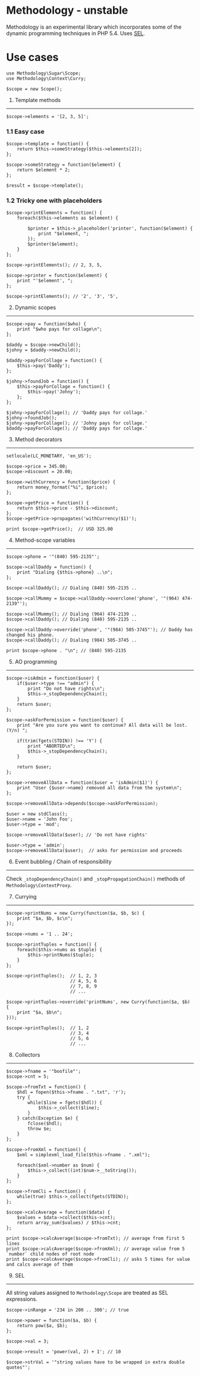 Methodology - unstable
======================
Methodology is an experimental library which incorporates some of the dynamic programming techniques in PHP 5.4.
Uses [SEL](http://symfony.com/doc/current/components/expression_language/index.html).

Use cases
=========

    use Methodology\Sugar\Scope;
    use Methodology\Context\Curry;

    $scope = new Scope();

1. Template methods
-------------------

    $scope->elements = '[2, 3, 5]'; 

### 1.1 Easy case

    $scope->template = function() {
        return $this->someStrategy($this->elements[2]);        
    };

    $scope->someStrategy = function($element) {
        return $element * 2;    
    };

    $result = $scope->template();

### 1.2 Tricky one with placeholders

    $scope->printElements = function() {
        foreach($this->elements as $element) {
            
            $printer = $this->_placeholder('printer', function($element) {
                print "$element, ";			
            });
            $printer($element);
        }	
    };

    $scope->printElements(); // 2, 3, 5,

    $scope->printer = function($element) {
        print "'$element', ";
    };

    $scope->printElements(); // '2', '3', '5',

2. Dynamic scopes
-----------------

    $scope->pay = function($who) {
        print "$who pays for collage\n";    
    };
    
    $daddy = $scope->newChild();
    $johny = $daddy->newChild();

    $daddy->payForCollage = function() {
        $this->pay('Daddy');    
    };
    
    $johny->foundJob = function() {
        $this->payForCollage = function() { 
            $this->pay('Johny');
        };
    };

    $johny->payForCollage(); // 'Daddy pays for collage.'
    $johny->foundJob();
    $johny->payForCollage(); // 'Johny pays for collage.'
    $daddy->payForCollage(); // 'Daddy pays for collage.'


3. Method decorators
--------------------

    setlocale(LC_MONETARY, 'en_US');

    $scope->price = 345.00;
    $scope->discount = 20.00;

    $scope->withCurrency = function($price) {
        return money_format("%i", $price); 
    };

    $scope->getPrice = function() {
        return $this->price - $this->discount;
    };
    $scope->getPrice->propagates('withCurrency($1)');

    print $scope->getPrice();  // USD 325.00 


4. Method-scope variables
--------------------------

    $scope->phone = '"(840) 595-2135"';

    $scope->callDaddy = function() {
        print "Dialing {$this->phone} ..\n";    
    };

    $scope->callDaddy(); // Dialing (840) 595-2135 ..

    $scope->callMummy = $scope->callDaddy->overclone('phone', '"(964) 474-2139"');

    $scope->callMummy(); // Dialing (964) 474-2139 ..
    $scope->callDaddy(); // Dialing (840) 595-2135 ..

    $scope->callDaddy->override('phone', '"(984) 505-3745"'); // Daddy has changed his phone.
    $scope->callDaddy(); // Dialing (984) 505-3745 ..

    print $scope->phone . "\n"; // (840) 595-2135

5. AO programming
-----------------

    $scope->isAdmin = function($user) {
        if($user->type !== "admin") {
            print "Do not have rights\n";	
            $this->_stopDependencyChain();	
        }
        return $user;
    };

    $scope->askForPermission = function($user) {
        print "Are you sure you want to continue? All data will be lost. (Y/n) ";   

        if(trim(fgets(STDIN)) !== 'Y') {
            print "ABORTED\n";
            $this->_stopDependencyChain();	
        }

        return $user;
    };

    $scope->removeAllData = function($user = 'isAdmin($1)') {
        print "User {$user->name} removed all data from the system\n";
    };

    $scope->removeAllData->depends($scope->askForPermission);

    $user = new stdClass();
    $user->name = 'John Foo';
    $user->type = 'mod';

    $scope->removeAllData($user); // 'Do not have rights'

    $user->type = 'admin';
    $scope->removeAllData($user);  // asks for permission and proceeds



6. Event bubbling / Chain of responsibility
-------------------------------------------
Check `_stopDependencyChain()` and `_stopPropagationChain()` methods of `Methodology\ContextProxy`.

7. Currying
-----------

    $scope->printNums = new Curry(function($a, $b, $c) {
        print "$a, $b, $c\n";
    });

    $scope->nums = '1 .. 24';

    $scope->printTuples = function() {
        foreach($this->nums as $tuple) {
            $this->printNums($tuple);
        }	
    };

    $scope->printTuples();  // 1, 2, 3
                            // 4, 5, 6
                            // 7, 8, 9 
                            // ... 

    $scope->printTuples->override('printNums', new Curry(function($a, $b) {
        print "$a, $b\n"; 
    }));

    $scope->printTuples();  // 1, 2
                            // 3, 4 
                            // 5, 6
                            // ... 
    
8. Collectors
-------------

    $scope->fname = '"boofile"';
    $scope->cnt = 5;

    $scope->fromTxt = function() {
        $hdl = fopen($this->fname . ".txt", 'r');
        try {
            while($line = fgets($hdl)) {
                $this->_collect($line);
            }
        } catch(Exception $e) {
            fclose($hdl);
            throw $e;
        }
    };

    $scope->fromXml = function() {
        $xml = simplexml_load_file($this->fname . ".xml");
        
        foreach($xml->number as $num) {
            $this->_collect((int)$num->__toString());
        }
    };

    $scope->fromCli = function() {
        while(true) $this->_collect(fgets(STDIN));
    };

    $scope->calcAverage = function($data) {
        $values = $data->collect($this->cnt);
        return array_sum($values) / $this->cnt;
    };

    print $scope->calcAverage($scope->fromTxt); // average from first 5 lines
    print $scope->calcAverage($scope->fromXml); // average value from 5 `number` child nodes of root node
    print $scope->calcAverage($scope->fromCli); // asks 5 times for value and calcs average of them 


9. SEL
------ 

All string values assigned to `Methodology\Scope` are treated as SEL expressions.

    $scope->inRange = '234 in 200 .. 300'; // true

    $scope->power = function($a, $b) {
        return pow($a, $b);
    };

    $scope->val = 3;

    $scope->result = 'power(val, 2) + 1'; // 10

    $scope->strVal = '"string values have to be wrapped in extra double quotes"';
     